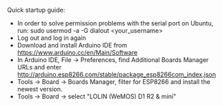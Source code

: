 Quick startup guide:
* In order to solve permission problems with the serial port on Ubuntu, run: sudo usermod -a -G dialout <your_username>
* Log out and log in again
* Download and install Arduino IDE from https://www.arduino.cc/en/Main/Software
* In Arduino IDE, File -> Preferences, find Additional Boards Manager URLs and enter http://arduino.esp8266.com/stable/package_esp8266com_index.json
* Tools -> Board -> Boards Manager, filter for ESP8266 and install the newest version.
* Tools -> Board -> select "LOLIN (WeMOS) D1 R2 & mini"

